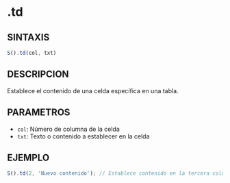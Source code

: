 # .td

## SINTAXIS
```javascript
S().td(col, txt)
```

## DESCRIPCION
Establece el contenido de una celda específica en una tabla.

## PARAMETROS
- `col`: Número de columna de la celda
- `txt`: Texto o contenido a establecer en la celda

## EJEMPLO
```javascript
S().td(2, 'Nuevo contenido'); // Establece contenido en la tercera columna
```